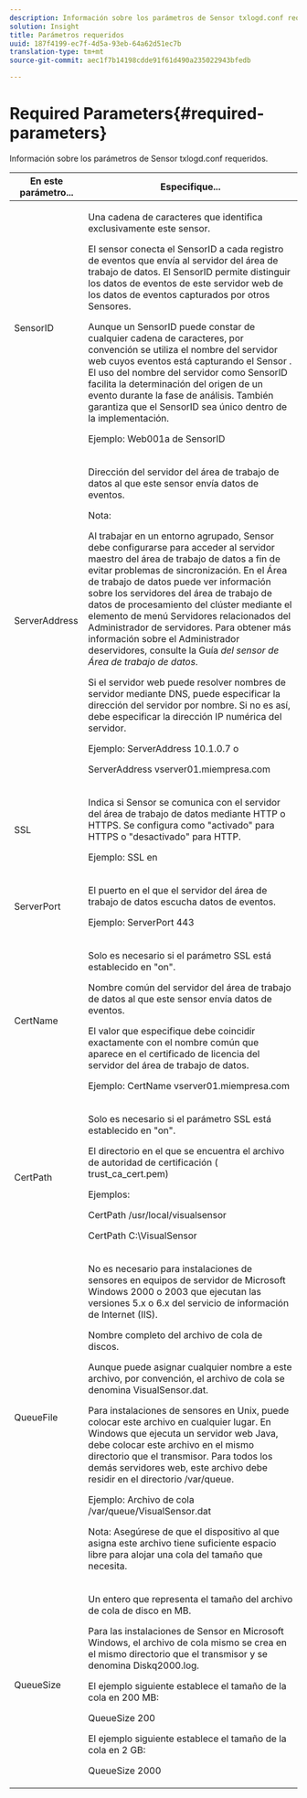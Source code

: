 ```yaml
---
description: Información sobre los parámetros de Sensor txlogd.conf requeridos.
solution: Insight
title: Parámetros requeridos
uuid: 187f4199-ec7f-4d5a-93eb-64a62d51ec7b
translation-type: tm+mt
source-git-commit: aec1f7b14198cdde91f61d490a235022943bfedb

---
```



# Required Parameters{#required-parameters}

Información sobre los parámetros de Sensor txlogd.conf requeridos.

<table id="table_69CFE10A3707403F9793137B128E706A"> 
 <thead> 
  <tr> 
   <th colname="col1" class="entry"> En este parámetro... </th> 
   <th colname="col2" class="entry"> Especifique... </th> 
  </tr> 
 </thead>
 <tbody> 
  <tr> 
   <td colname="col1"> SensorID </td> 
   <td colname="col2"> <p>Una cadena de caracteres que identifica exclusivamente este <span class="wintitle"> sensor</span>. </p> <p> <span class="wintitle"> El sensor</span> conecta el SensorID a cada registro de eventos que envía al servidor <span class="keyword"></span>del área de trabajo de datos. El SensorID permite distinguir los datos de eventos de este servidor web de los datos de eventos capturados por otros <span class="wintitle"> Sensores</span>. </p> <p>Aunque un SensorID puede constar de cualquier cadena de caracteres, por convención se utiliza el nombre del servidor web cuyos eventos está capturando el <span class="wintitle"> Sensor</span> . El uso del nombre del servidor como SensorID facilita la determinación del origen de un evento durante la fase de análisis. También garantiza que el SensorID sea único dentro de la implementación. </p> <p>Ejemplo: Web001a de <span class="filepath"> SensorID</span> </p> </td> 
  </tr> 
  <tr> 
   <td colname="col1"> ServerAddress </td> 
   <td colname="col2"> <p>Dirección del servidor <span class="keyword"> del área de trabajo de datos al que este</span> sensor <span class="wintitle"></span> envía datos de eventos. </p> <p>Nota:  <p>Al trabajar en un entorno agrupado, <span class="wintitle"> Sensor</span> debe configurarse para acceder al servidor <span class="keyword"></span> maestro del área de trabajo de datos a fin de evitar problemas de sincronización. En el Área de trabajo de datos puede ver información sobre los servidores <span class="keyword"> del área de trabajo de datos de procesamiento del clúster mediante el elemento de menú Servidores relacionados del Administrador</span> de <span class="wintitle"></span>servidores. Para obtener más información sobre el Administrador <span class="wintitle"> de</span>servidores, consulte la Guía <i><span class="keyword"> del sensor</span><span class="wintitle"> de Área de trabajo de datos</span></i>. </p> <p>Si el servidor web puede resolver nombres de servidor mediante DNS, puede especificar la dirección del servidor por nombre. Si no es así, debe especificar la dirección IP numérica del servidor. </p> <p>Ejemplo: <span class="filepath"> ServerAddress 10.1.0.7</span> o </p> <p> <span class="filepath"> ServerAddress vserver01.miempresa.com</span> </p> </p> </td> 
  </tr> 
  <tr> 
   <td colname="col1"> SSL </td> 
   <td colname="col2"> <p>Indica si <span class="wintitle"> Sensor</span> se comunica con <span class="keyword"> el servidor</span> del área de trabajo de datos mediante HTTP o HTTPS. Se configura como "activado" para HTTPS o "desactivado" para HTTP. </p> <p>Ejemplo: <span class="filepath"> SSL en</span> </p> </td> 
  </tr> 
  <tr> 
   <td colname="col1"> ServerPort </td> 
   <td colname="col2"> <p>El puerto en el que el servidor <span class="keyword"></span> del área de trabajo de datos escucha datos de eventos. </p> <p>Ejemplo: <span class="filepath"> ServerPort 443</span> </p> </td> 
  </tr> 
  <tr> 
   <td colname="col1"> CertName </td> 
   <td colname="col2"> <p>Solo es necesario si el parámetro SSL está establecido en "on". </p> <p>Nombre común del servidor <span class="keyword"> del área de trabajo de datos al que este</span> sensor <span class="wintitle"></span> envía datos de eventos. </p> <p>El valor que especifique debe coincidir exactamente con el nombre común que aparece en el certificado de licencia del servidor <span class="keyword"></span> del área de trabajo de datos. </p> <p>Ejemplo: <span class="filepath"> CertName vserver01.miempresa.com</span> </p> </td> 
  </tr> 
  <tr> 
   <td colname="col1"> CertPath </td> 
   <td colname="col2"> <p>Solo es necesario si el parámetro SSL está establecido en "on". </p> <p>El directorio en el que se encuentra el archivo de autoridad de certificación (<span class="filepath"> trust_ca_cert.pem</span>) </p> <p>Ejemplos: </p> <p> <span class="filepath"> CertPath /usr/local/visualsensor</span> </p> <p> <span class="filepath"> CertPath C:\VisualSensor</span> </p> </td> 
  </tr> 
  <tr> 
   <td colname="col1"> QueueFile </td> 
   <td colname="col2"> <p>No es necesario para instalaciones de <span class="wintitle"> sensores</span> en equipos de servidor de Microsoft Windows 2000 o 2003 que ejecutan las versiones 5.x o 6.x del servicio de información de Internet (IIS). </p> <p>Nombre completo del archivo de cola de discos. </p> <p>Aunque puede asignar cualquier nombre a este archivo, por convención, el archivo de cola se denomina <span class="filepath"> VisualSensor.dat</span>. </p> <p>Para instalaciones <span class="wintitle"> de sensores</span> en Unix, puede colocar este archivo en cualquier lugar. En Windows que ejecuta un servidor web Java, debe colocar este archivo en el mismo directorio que el transmisor. Para todos los demás servidores web, este archivo debe residir en el directorio /var/queue. </p> <p>Ejemplo: Archivo <span class="filepath"> de cola /var/queue/VisualSensor.dat</span> </p> <p> <p>Nota:  Asegúrese de que el dispositivo al que asigna este archivo tiene suficiente espacio libre para alojar una cola del tamaño que necesita. </p> </p> </td> 
  </tr> 
  <tr> 
   <td colname="col1"> QueueSize </td> 
   <td colname="col2"> <p>Un entero que representa el tamaño del archivo de cola de disco en MB. </p> <p>Para las instalaciones de <span class="wintitle"> Sensor</span> en Microsoft Windows, el archivo de cola mismo se crea en el mismo directorio que el transmisor y se denomina <span class="filepath"> Diskq2000.log</span>. </p> <p>El ejemplo siguiente establece el tamaño de la cola en 200 MB: </p> <p>QueueSize 200 </p> <p>El ejemplo siguiente establece el tamaño de la cola en 2 GB: </p> <p>QueueSize 2000 </p> </td> 
  </tr> 
 </tbody> 
</table>

